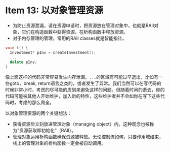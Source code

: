 # Item 13: 以对象管理资源

* 为防止资源泄漏，请在资源申请时，把资源放在管理对象中，也就是RAII对象，它们在构造函数中获得资源，在析构函数中释放资源。
* 对于内存管理的管理，常用的RAII classes就是智能指针。


```cpp
void f() {
  Investment* pInv = createInvestment();
  ...
  delete pInv;
}
```

像上面这样的代码非常容易发生内存泄漏。`...`的区域有可能过早退出，比如有一些goto，break, return语言之类的，或者发生了异常。我们当然可以在写代码的时候非常小时，考虑的尽可能的周到来避免这样的问题。但随着时间的逝去，你的代码可能被其他人开始维护，加入新的特性，这些维护者并不会如你在写下这些代码时，考虑的那么周全。

以对象管理资源的两个关键想法：

* 获得资源后立刻放进管理对象（managing object）内。这种观念也被称为“资源获取即初始化”（RAII）。
* 管理对象运用析构函数确保资源被释放。无论控制流如何，只要作用域结束，栈上的管理对象的析构函数一定会被自动调用。


